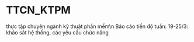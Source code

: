 # TTCN_KTPM
thực tập chuyên ngành kỹ thuật phần mềm\n
Báo cáo tiến độ tuần:
19-25/3: khảo sát hệ thống, các yêu cầu chức năng
